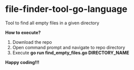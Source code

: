 # file-finder-tool-go-language
Tool to find all empty files in a given directory

**How to execute?**

1. Download the repo
2. Open command prompt and navigate to repo directory
3. Execute **go run find_empty_files.go DIRECTORY_NAME**


**Happy coding!!!**
